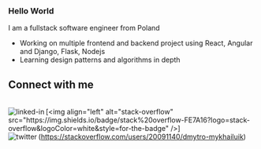 ### Hello World
I am a fullstack software engineer from Poland 

-  Working on multiple frontend and backend project using React, Angular and Django, Flask, Nodejs
-  Learning design patterns and algorithms in depth

## Connect with me
<br> [<img align="left" alt="linked-in" src="https://img.shields.io/badge/linkedin-%230077B5.svg?&style=for-the-badge&logo=linkedin&logoColor=white" />]([https://www.linkedin.com/in/mohammad-faisal-2665b5134](https://www.linkedin.com/in/dmytro-mykhailiuk/))[<img align="left" alt="stack-overflow" src="https://img.shields.io/badge/stack%20overflow-FE7A16?logo=stack-overflow&logoColor=white&style=for-the-badge" />](https://stackoverflow.com/users/20091140/dmytro-mykhailuik)[<img align="left" alt="twitter" src="https://img.shields.io/badge/leetcode-%231DA1F2.svg?&style=for-the-badge&logo=twitter&logoColor=white" />](https://leetcode.com/u/Furunkul/)<br>

